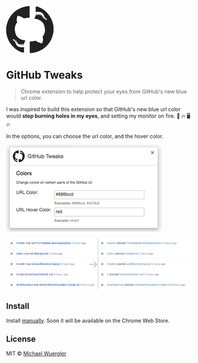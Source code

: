 ![](extension/icon.png)

# GitHub Tweaks

> Chrome extension to help protect your eyes from GitHub's new blue url color.

I was inspired to build this extension so that GitHub's new blue url color would
**stop burning holes in my eyes**, and setting my monitor on fire. :eyes: :fire: :desktop_computer: :fire:

In the options, you can choose the url color, and the hover color.

![](options-screenshot.png)

![](before-after.png)

## Install

Install [manually](http://superuser.com/a/247654/6877). Soon it will be available
on the Chrome Web Store.


## License

MIT © [Michael Wuergler](http://numetriclabs.com)
